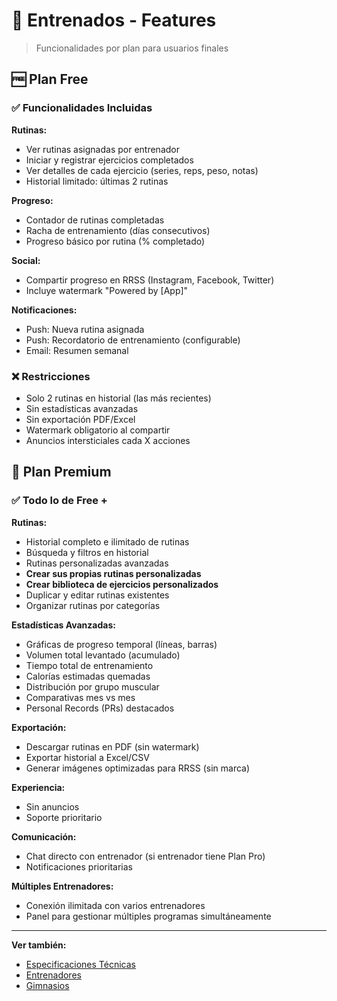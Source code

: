 # 💪 Entrenados - Features

> Funcionalidades por plan para usuarios finales

## 🆓 Plan Free

### ✅ Funcionalidades Incluidas

**Rutinas:**
- Ver rutinas asignadas por entrenador
- Iniciar y registrar ejercicios completados
- Ver detalles de cada ejercicio (series, reps, peso, notas)
- Historial limitado: últimas 2 rutinas

**Progreso:**
- Contador de rutinas completadas
- Racha de entrenamiento (días consecutivos)
- Progreso básico por rutina (% completado)

**Social:**
- Compartir progreso en RRSS (Instagram, Facebook, Twitter)
- Incluye watermark "Powered by [App]"

**Notificaciones:**
- Push: Nueva rutina asignada
- Push: Recordatorio de entrenamiento (configurable)
- Email: Resumen semanal

### ❌ Restricciones

- Solo 2 rutinas en historial (las más recientes)
- Sin estadísticas avanzadas
- Sin exportación PDF/Excel
- Watermark obligatorio al compartir
- Anuncios intersticiales cada X acciones

## 💎 Plan Premium

### ✅ Todo lo de Free +

**Rutinas:**
- Historial completo e ilimitado de rutinas
- Búsqueda y filtros en historial
- Rutinas personalizadas avanzadas
- **Crear sus propias rutinas personalizadas**
- **Crear biblioteca de ejercicios personalizados**
- Duplicar y editar rutinas existentes
- Organizar rutinas por categorías

**Estadísticas Avanzadas:**
- Gráficas de progreso temporal (líneas, barras)
- Volumen total levantado (acumulado)
- Tiempo total de entrenamiento
- Calorías estimadas quemadas
- Distribución por grupo muscular
- Comparativas mes vs mes
- Personal Records (PRs) destacados

**Exportación:**
- Descargar rutinas en PDF (sin watermark)
- Exportar historial a Excel/CSV
- Generar imágenes optimizadas para RRSS (sin marca)

**Experiencia:**
- Sin anuncios
- Soporte prioritario

**Comunicación:**
- Chat directo con entrenador (si entrenador tiene Plan Pro)
- Notificaciones prioritarias

**Múltiples Entrenadores:**
- Conexión ilimitada con varios entrenadores
- Panel para gestionar múltiples programas simultáneamente

---

**Ver también:**
- [Especificaciones Técnicas](technical.md)
- [Entrenadores](../trainers/features.md)
- [Gimnasios](../gyms/features.md)

